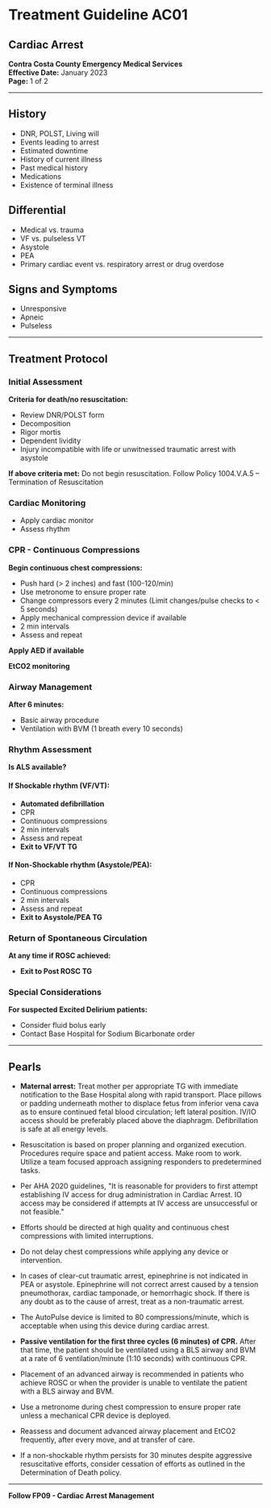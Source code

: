 # Treatment Guideline AC01
## Cardiac Arrest

**Contra Costa County Emergency Medical Services**  
**Effective Date:** January 2023  
**Page:** 1 of 2

---

## History

- DNR, POLST, Living will
- Events leading to arrest
- Estimated downtime
- History of current illness
- Past medical history
- Medications
- Existence of terminal illness

## Differential

- Medical vs. trauma
- VF vs. pulseless VT
- Asystole
- PEA
- Primary cardiac event vs. respiratory arrest or drug overdose

## Signs and Symptoms

- Unresponsive
- Apneic
- Pulseless

---

## Treatment Protocol

### Initial Assessment

**Criteria for death/no resuscitation:**
- Review DNR/POLST form
- Decomposition
- Rigor mortis
- Dependent lividity
- Injury incompatible with life or unwitnessed traumatic arrest with asystole

**If above criteria met:** Do not begin resuscitation. Follow Policy 1004.V.A.5 – Termination of Resuscitation

### Cardiac Monitoring

- Apply cardiac monitor
- Assess rhythm

### CPR - Continuous Compressions

**Begin continuous chest compressions:**
- Push hard (> 2 inches) and fast (100-120/min)
- Use metronome to ensure proper rate
- Change compressors every 2 minutes (Limit changes/pulse checks to < 5 seconds)
- Apply mechanical compression device if available
- 2 min intervals
- Assess and repeat

**Apply AED if available**

**EtCO2 monitoring**

### Airway Management

**After 6 minutes:**
- Basic airway procedure
- Ventilation with BVM (1 breath every 10 seconds)

### Rhythm Assessment

**Is ALS available?**

#### If Shockable rhythm (VF/VT):
- **Automated defibrillation**
- CPR
- Continuous compressions
- 2 min intervals
- Assess and repeat
- **Exit to VF/VT TG**

#### If Non-Shockable rhythm (Asystole/PEA):
- CPR
- Continuous compressions
- 2 min intervals
- Assess and repeat
- **Exit to Asystole/PEA TG**

### Return of Spontaneous Circulation

**At any time if ROSC achieved:**
- **Exit to Post ROSC TG**

### Special Considerations

**For suspected Excited Delirium patients:**
- Consider fluid bolus early
- Contact Base Hospital for Sodium Bicarbonate order

---

## Pearls

- **Maternal arrest:** Treat mother per appropriate TG with immediate notification to the Base Hospital along with rapid transport. Place pillows or padding underneath mother to displace fetus from inferior vena cava as to ensure continued fetal blood circulation; left lateral position. IV/IO access should be preferably placed above the diaphragm. Defibrillation is safe at all energy levels.

- Resuscitation is based on proper planning and organized execution. Procedures require space and patient access. Make room to work. Utilize a team focused approach assigning responders to predetermined tasks.

- Per AHA 2020 guidelines, "It is reasonable for providers to first attempt establishing IV access for drug administration in Cardiac Arrest. IO access may be considered if attempts at IV access are unsuccessful or not feasible."

- Efforts should be directed at high quality and continuous chest compressions with limited interruptions.

- Do not delay chest compressions while applying any device or intervention.

- In cases of clear-cut traumatic arrest, epinephrine is not indicated in PEA or asystole. Epinephrine will not correct arrest caused by a tension pneumothorax, cardiac tamponade, or hemorrhagic shock. If there is any doubt as to the cause of arrest, treat as a non-traumatic arrest.

- The AutoPulse device is limited to 80 compressions/minute, which is acceptable when using this device during cardiac arrest.

- **Passive ventilation for the first three cycles (6 minutes) of CPR.** After that time, the patient should be ventilated using a BLS airway and BVM at a rate of 6 ventilation/minute (1:10 seconds) with continuous CPR.

- Placement of an advanced airway is recommended in patients who achieve ROSC or when the provider is unable to ventilate the patient with a BLS airway and BVM.

- Use a metronome during chest compression to ensure proper rate unless a mechanical CPR device is deployed.

- Reassess and document advanced airway placement and EtCO2 frequently, after every move, and at transfer of care.

- If a non-shockable rhythm persists for 30 minutes despite aggressive resuscitative efforts, consider cessation of efforts as outlined in the Determination of Death policy.

---

**Follow FP09 - Cardiac Arrest Management**

